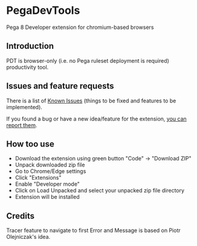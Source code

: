 # PegaDevTools
Pega 8 Developer extension for chromium-based browsers

## Introduction
PDT is browser-only (i.e. no Pega ruleset deployment is required) productivity tool.

## Issues and feature requests
There is a list of [Known Issues](https://github.com/marcin-l/PegaDevTools/issues) (things to be fixed and features to be implemented).

If you found a bug or have a new idea/feature for the extension, [you can report them](https://github.com/marcin-l/PegaDevTools/issues/new).


## How too use
* Download the extension using green button "Code" -> "Download ZIP"
* Unpack downloaded zip file
* Go to Chrome/Edge settings
* Click "Extensions"
* Enable "Developer mode"
* Click on Load Unpacked and select your unpacked zip file directory
* Extension will be installed

## Credits

Tracer feature to navigate to first Error and Message is based on Piotr Olejniczak's idea.
